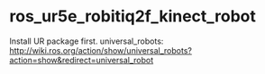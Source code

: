 # ros_ur5e_robitiq2f_kinect_robot

Install UR package first.
universal_robots: http://wiki.ros.org/action/show/universal_robots?action=show&redirect=universal_robot

